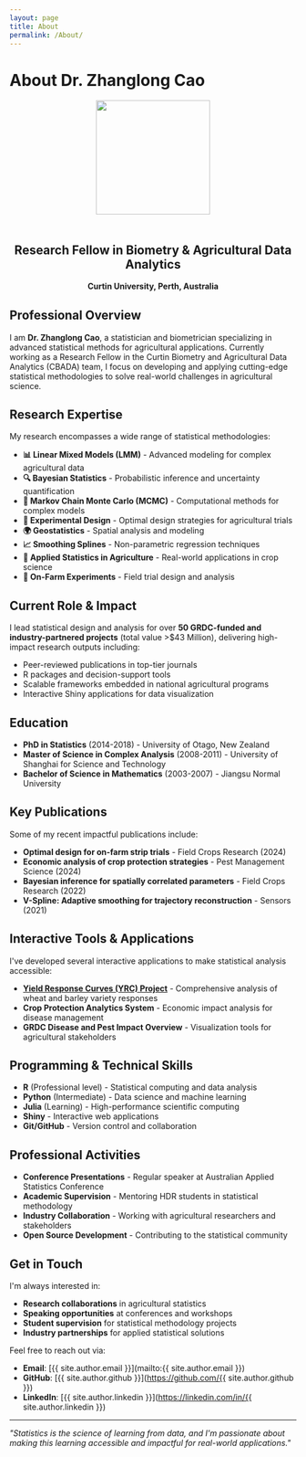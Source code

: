 ```yaml
---
layout: page
title: About
permalink: /About/
---
```


# About Dr. Zhanglong Cao

<div style="text-align: center; margin-bottom: 30px;">
  <img src="//www.gravatar.com/avatar/{{site.author.email_md5}}?s=200" class="img-circle" style="width: 200px; height: 200px; margin-bottom: 20px;" />
  <h2>Research Fellow in Biometry & Agricultural Data Analytics</h2>
  <p><strong>Curtin University, Perth, Australia</strong></p>
</div>

## Professional Overview

I am **Dr. Zhanglong Cao**, a statistician and biometrician specializing in advanced statistical methods for agricultural applications. Currently working as a Research Fellow in the Curtin Biometry and Agricultural Data Analytics (CBADA) team, I focus on developing and applying cutting-edge statistical methodologies to solve real-world challenges in agricultural science.

## Research Expertise

My research encompasses a wide range of statistical methodologies:

- **📊 Linear Mixed Models (LMM)** - Advanced modeling for complex agricultural data
- **🔍 Bayesian Statistics** - Probabilistic inference and uncertainty quantification
- **🔄 Markov Chain Monte Carlo (MCMC)** - Computational methods for complex models
- **🧪 Experimental Design** - Optimal design strategies for agricultural trials
- **🌍 Geostatistics** - Spatial analysis and modeling
- **📈 Smoothing Splines** - Non-parametric regression techniques
- **🌾 Applied Statistics in Agriculture** - Real-world applications in crop science
- **🚜 On-Farm Experiments** - Field trial design and analysis

## Current Role & Impact

I lead statistical design and analysis for over **50 GRDC-funded and industry-partnered projects** (total value >$43 Million), delivering high-impact research outputs including:

- Peer-reviewed publications in top-tier journals
- R packages and decision-support tools
- Scalable frameworks embedded in national agricultural programs
- Interactive Shiny applications for data visualization

## Education

- **PhD in Statistics** (2014-2018) - University of Otago, New Zealand
- **Master of Science in Complex Analysis** (2008-2011) - University of Shanghai for Science and Technology
- **Bachelor of Science in Mathematics** (2003-2007) - Jiangsu Normal University

## Key Publications

Some of my recent impactful publications include:

- **Optimal design for on-farm strip trials** - Field Crops Research (2024)
- **Economic analysis of crop protection strategies** - Pest Management Science (2024)
- **Bayesian inference for spatially correlated parameters** - Field Crops Research (2022)
- **V-Spline: Adaptive smoothing for trajectory reconstruction** - Sensors (2021)

## Interactive Tools & Applications

I've developed several interactive applications to make statistical analysis accessible:

- **[Yield Response Curves (YRC) Project](https://zhanglong.shinyapps.io/Demo/)** - Comprehensive analysis of wheat and barley variety responses
- **Crop Protection Analytics System** - Economic impact analysis for disease management
- **GRDC Disease and Pest Impact Overview** - Visualization tools for agricultural stakeholders

## Programming & Technical Skills

- **R** (Professional level) - Statistical computing and data analysis
- **Python** (Intermediate) - Data science and machine learning
- **Julia** (Learning) - High-performance scientific computing
- **Shiny** - Interactive web applications
- **Git/GitHub** - Version control and collaboration

## Professional Activities

- **Conference Presentations** - Regular speaker at Australian Applied Statistics Conference
- **Academic Supervision** - Mentoring HDR students in statistical methodology
- **Industry Collaboration** - Working with agricultural researchers and stakeholders
- **Open Source Development** - Contributing to the statistical community

## Get in Touch

I'm always interested in:
- **Research collaborations** in agricultural statistics
- **Speaking opportunities** at conferences and workshops
- **Student supervision** for statistical methodology projects
- **Industry partnerships** for applied statistical solutions

Feel free to reach out via:
- **Email**: [{{ site.author.email }}](mailto:{{ site.author.email }})
- **GitHub**: [{{ site.author.github }}](https://github.com/{{ site.author.github }})
- **LinkedIn**: [{{ site.author.linkedin }}](https://linkedin.com/in/{{ site.author.linkedin }})

---

*"Statistics is the science of learning from data, and I'm passionate about making this learning accessible and impactful for real-world applications."*
